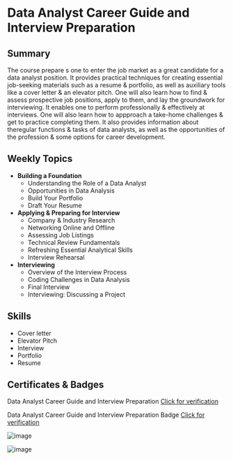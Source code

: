 # Data Analyst Career Guide and Interview Preparation

## Summary

The course prepare s one to enter the job market as a great candidate for a data analyst position. It provides practical techniques for creating essential job-seeking materials such as a resume & portfolio, as well as auxiliary tools like a cover letter & an elevator pitch. One will also learn how to find & assess prospective job positions, apply to them, and lay the groundwork for interviewing. It enables one to perform professionally & effectively at interviews. One will also learn how to appproach a take-home challenges & get to practice completing them. It also provides information about theregular functions &  tasks of data analysts, as well as the opportunities of the profession & some options for career development.

## Weekly Topics

* **Building a Foundation**
  * Understanding the Role of a Data Analyst
  * Opportunities in Data Analysis
  * Build Your Portfolio
  * Draft Your Resume 
* **Applying & Preparing for Interview**
  * Company & Industry Research
  * Networking Online and Offline
  * Assessing Job Listings
  * Technical Review Fundamentals
  * Refreshing Essential Analytical Skills
  * Interview Rehearsal
* **Interviewing**
  * Overview of the Interview Process
  * Coding Challenges in Data Analysis
  * Final Interview
  * Interviewing: Discussing a Project
 
## Skills

* Cover letter
* Elevator Pitch
* Interview
* Portfolio
* Resume

## Certificates & Badges

Data Analyst Career Guide and Interview Preparation [Click for verification](https://coursera.org/verify/0144UOVHPQKG)<br>

Data Analyst Career Guide and Interview Preparation Badge [Click for verification](https://www.credly.com/badges/d2b3307b-8cbe-4450-812f-7c97fc7843ce/public_url)<br>

![image](https://github.com/user-attachments/assets/fc91b3c2-9885-48c7-9cc1-8a9404bc1d4a)

![image](https://github.com/user-attachments/assets/5f7e9530-9cc8-4163-aba1-1246caca34fc)

